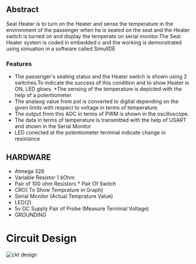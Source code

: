 ## Abstract
Seat Heater is to turn on the Heater and sense the temperature in the environment of the passenger when he is seated on the seat and the Heater switch is turned on and display the temperate on serial monitor.The Seat Heater system is coded in embedded c and the working is demonstrated using simuation in a software called SimulIDE


 ### Features
* The passenger's seating status and the Heater switch is shown using 2 switches.To indicate the success of this condition and to show Heater is ON, LED glows.
 *The sensing of the temperature is depicted with the help of a potentiometer.
* The analaog value from pot is converted to digital depending on the given limits with respect to voltage in terms of temperature.
* The output from this ADC in terms of PWM is shown in the oscilloscope.
* The data in terms of temperature is transmitted with the help of USART and shown in the Serial Monitor
* LED conected at the potentiometer terminal indicate change in resistance
## HARDWARE

*	Atmega 328
*	Variable Resistor 1 kOhm
* Pair of 100 ohm Resistors	* Pair Of Switch
* CRO( To Show Temprature in Graph)
* Serial Monitor (Actual Temprature Value)
* LED(2)
* 5v DC Supply	Pair of Probe (Measure Terminal Voltage)
* GROUNDING




# Circuit Design
![ckt design](https://user-images.githubusercontent.com/101061728/164390766-32f64462-ff8a-40a9-9688-3c644ea6f91e.PNG)
